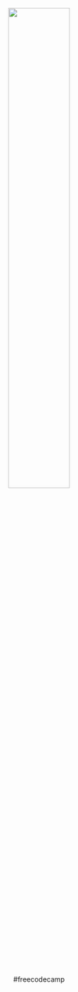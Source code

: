 
<p align="center">
    <a title="FreeCodeCamp.org" href="https://www.freecodecamp.org/shae1223">
    <img src="https://d33wubrfki0l68.cloudfront.net/52edd2dfddbec5db22a65dba39951af8fa9bdff6/006f7/img/fcc_primary_large.svg" width="50%" height="50%"/>
    </a>
</p>
<p align="center">#freecodecamp</p>
